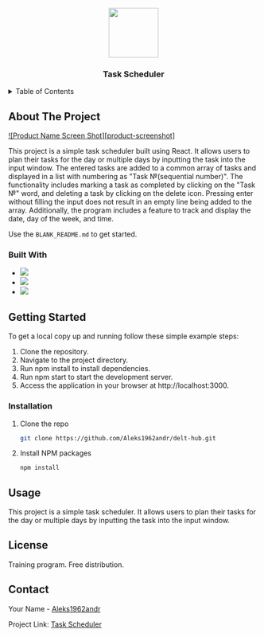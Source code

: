 <!-- PROJECT LOGO -->
<br />
<div align="center">
  <a href="https://github.com/Aleks1962andr/delt-hub.git">
    <img src="https://media.giphy.com/media/M9gbBd9nbDrOTu1Mqx/giphy.gif" width="100"/>
  </a>

  <h3 align="center">Task Scheduler</h3>

 </div>



<!-- TABLE OF CONTENTS -->
<details>
  <summary>Table of Contents</summary>
  <ol>
    <li>
      <a href="#about-the-project">About The Project</a>
      <ul>
        <li><a href="#built-with">Built With</a></li>
      </ul>
    </li>
    <li>
      <a href="#getting-started">Getting Started</a>
      <ul>
       <li><a href="#installation">Installation</a></li>
      </ul>
    </li>
    <li><a href="#usage">Usage</a></li>
    <li><a href="#license">License</a></li>
    <li><a href="#contact">Contact</a></li>
      </ol>
</details>



<!-- ABOUT THE PROJECT -->
## About The Project

[![Product Name Screen Shot][product-screenshot]](https://github.com/Aleks1962andr/delt-hub/blob/main/ekran.jpg)

This project is a simple task scheduler built using React. It allows users to plan their tasks for the day or multiple days by inputting the task into the input window. The entered tasks are added to a common array of tasks and displayed in a list with numbering as "Task №(sequential number)". The functionality includes marking a task as completed by clicking on the "Task №" word, and deleting a task by clicking on the delete icon. Pressing enter without filling the input does not result in an empty line being added to the array. Additionally, the program includes a feature to track and display the date, day of the week, and time.

Use the `BLANK_README.md` to get started.


### Built With


* <img src="https://img.shields.io/badge/JavaScript-black?style=for-the-badge&logo=JavaScript&logoColor=whait"/>
* <img src="https://img.shields.io/badge/React-black?style=for-the-badge&logo=React&logoColor=whait"/>
* <img src="https://img.shields.io/badge/Node.js-black?style=for-the-badge&logo=Node.js&logoColor=whait"/>



<!-- GETTING STARTED -->
## Getting Started

To get a local copy up and running follow these simple example steps:
1. Clone the repository.
2. Navigate to the project directory.
3. Run npm install to install dependencies.
4. Run npm start to start the development server.
5. Access the application in your browser at http://localhost:3000.


### Installation

1. Clone the repo
   ```sh
   git clone https://github.com/Aleks1962andr/delt-hub.git
   ```
2. Install NPM packages
   ```sh
   npm install
   ```


<!-- USAGE EXAMPLES -->
## Usage

This project is a simple task scheduler. It allows users to plan their tasks for the day or multiple days by inputting the task into the input window. 


<!-- LICENSE -->
## License

Training program. Free distribution.


<!-- CONTACT -->
## Contact

Your Name - [Aleks1962andr](https://linkedin.com/in/alexander-andreev-5964902b8)  

Project Link: [Task Scheduler](https://github.com/Aleks1962andr/delt-hub.git)

